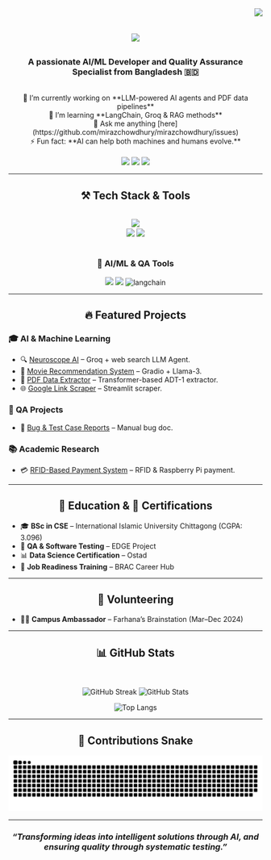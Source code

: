<img align="right" src="https://visitor-badge.laobi.icu/badge?page_id=mirazchowdhury.mirazchowdhury" />

<h1 align="center">
  <img src="https://readme-typing-svg.herokuapp.com/?font=Fira+Code&size=30&center=true&vCenter=true&width=650&lines=Hi+There!+👋;+I'm+Miraj+Uddin+Chowdhury!;+AI/ML+Enthusiast+%7C+QA+Specialist" />
</h1>

<h3 align="center">A passionate AI/ML Developer and Quality Assurance Specialist from Bangladesh 🇧🇩</h3>

<br/>

<div align="center">
 🔭 I’m currently working on **LLM-powered AI agents and PDF data pipelines**<br/>
 🌱 I’m learning **LangChain, Groq & RAG methods**<br/>
 💬 Ask me anything [here](https://github.com/mirazchowdhury/mirazchowdhury/issues)<br/>
 ⚡ Fun fact: **AI can help both machines and humans evolve.**
</div>

<br/>

<div align="center">
  <a href="mailto:mirazchowdhury03@gmail.com"><img src="https://img.shields.io/badge/Gmail-EA4335?style=for-the-badge&logo=gmail&logoColor=white" /></a>
  <a href="https://www.linkedin.com/in/miraj-uddin-chowdhury-0476b8202/" target="_blank"><img src="https://img.shields.io/badge/LinkedIn-0A66C2?style=for-the-badge&logo=linkedin&logoColor=white" /></a>
  <a href="https://github.com/mirazchowdhury" target="_blank"><img src="https://img.shields.io/badge/GitHub-000?style=for-the-badge&logo=github&logoColor=white" /></a>
</div>

<hr/>

<h2 align="center">⚒️ Tech Stack & Tools</h2>
<br/>
<div align="center">
  <img src="https://skillicons.dev/icons?i=python,cpp,java,js,c,html,css,git,github,vscode,latex" /><br/>
  <img src="https://skillicons.dev/icons?i=tensorflow,pytorch,mysql,postgresql" />
  <img src="https://skillicons.dev/icons?i=selenium,postman,jira" />
</div>

<br/>

<h3 align="center">🧠 AI/ML & QA Tools</h3>
<div align="center">
  <img src="https://huggingface.co/front/assets/huggingface_logo-noborder.svg" width="40" />
  <img src="https://cdn.jsdelivr.net/gh/devicons/devicon/icons/selenium/selenium-original.svg" width="40" />
  <img src="https://python.langchain.com/img/brand/wordmark.png" alt="langchain" width="100"/>
</div>

<hr/>

<h2 align="center">🔥 Featured Projects</h2>

### 🎓 AI & Machine Learning

- 🔍 [Neuroscope AI](https://huggingface.co/spaces/Miraj74/Neuroscope) – Groq + web search LLM Agent.
- 🎥 [Movie Recommendation System](https://huggingface.co/spaces/Miraj74/CMRS) – Gradio + Llama-3.
- 📄 [PDF Data Extractor](https://github.com/mirazchowdhury/Data-extraction-from-pdf) – Transformer-based ADT-1 extractor.
- 🌐 [Google Link Scraper](https://github.com/mirazchowdhury/NLP_Works/blob/main/Data%20Collection/Projects/links_script_all.py) – Streamlit scraper.

### 🧪 QA Projects

- 🐞 [Bug & Test Case Reports](https://docs.google.com/spreadsheets/d/1JEFZ7JYxYSLyI69fAvCUxlZydpjx9Iz6SJNVtBlttwo/edit?gid=2133122757#gid=2133122757) – Manual bug doc.

### 📚 Academic Research

- 💳 [RFID-Based Payment System](https://drive.google.com/file/d/1ohxHTPZprDW1m4CxrTgBPNx0G4zy4uOV/view) – RFID & Raspberry Pi payment.

<hr/>

<h2 align="center">📘 Education & 📜 Certifications</h2>

- 🎓 **BSc in CSE** – International Islamic University Chittagong (CGPA: 3.096)
- 🧪 **QA & Software Testing** – EDGE Project
- 📊 **Data Science Certification** – Ostad
- 💼 **Job Readiness Training** – BRAC Career Hub

<hr/>

<h2 align="center">🤝 Volunteering</h2>

- 🧑‍💼 **Campus Ambassador** – Farhana’s Brainstation (Mar–Dec 2024)

<hr/>

<h2 align="center">📊 GitHub Stats</h2>
<br/>
<p align="center">
  <img src="https://github-readme-streak-stats.demolab.com?user=mirazchowdhury&theme=gruvbox&hide_border=true" alt="GitHub Streak" width="430"/>
  <img src="https://github-readme-stats.vercel.app/api?username=mirazchowdhury&show_icons=true&theme=gruvbox&hide_border=true" alt="GitHub Stats" width="430"/>
</p>
<p align="center">
  <img src="https://github-readme-stats.vercel.app/api/top-langs/?username=mirazchowdhury&layout=compact&theme=gruvbox&hide_border=true" alt="Top Langs" width="350"/>
</p>

<hr/>

<h2 align="center">🐍 Contributions Snake</h2>
<p align="center">
  <img src="https://raw.githubusercontent.com/Platane/snk/output/github-contribution-grid-snake.svg" alt="snake animation" />
</p>

<hr/>

<h3 align="center"><i>“Transforming ideas into intelligent solutions through AI, and ensuring quality through systematic testing.”</i></h3>
